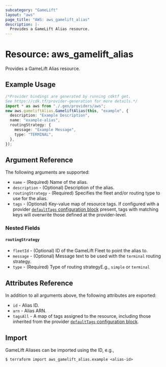 ```yaml
---
subcategory: "GameLift"
layout: "aws"
page_title: "AWS: aws_gamelift_alias"
description: |-
  Provides a GameLift Alias resource.
---
```


# Resource: aws\_gamelift\_alias

Provides a GameLift Alias resource.

## Example Usage

```typescript
/*Provider bindings are generated by running cdktf get.
See https://cdk.tf/provider-generation for more details.*/
import * as aws from "./.gen/providers/aws";
new aws.gameliftAlias.GameliftAlias(this, "example", {
  description: "Example Description",
  name: "example-alias",
  routingStrategy: {
    message: "Example Message",
    type: "TERMINAL",
  },
});

```

## Argument Reference

The following arguments are supported:

* `name` - (Required) Name of the alias.
* `description` - (Optional) Description of the alias.
* `routingStrategy` - (Required) Specifies the fleet and/or routing type to use for the alias.
* `tags` - (Optional) Key-value map of resource tags. If configured with a provider [`defaultTags` configuration block](https://registry.terraform.io/providers/hashicorp/aws/latest/docs#default_tags-configuration-block) present, tags with matching keys will overwrite those defined at the provider-level.

### Nested Fields

#### `routingStrategy`

* `fleetId` - (Optional) ID of the GameLift Fleet to point the alias to.
* `message` - (Optional) Message text to be used with the `terminal` routing strategy.
* `type` - (Required) Type of routing strategyE.g., `simple` or `terminal`

## Attributes Reference

In addition to all arguments above, the following attributes are exported:

* `id` - Alias ID.
* `arn` - Alias ARN.
* `tagsAll` - A map of tags assigned to the resource, including those inherited from the provider [`defaultTags` configuration block](https://registry.terraform.io/providers/hashicorp/aws/latest/docs#default_tags-configuration-block).

## Import

GameLift Aliases can be imported using the ID, e.g.,

```console
$ terraform import aws_gamelift_alias.example <alias-id>
```
